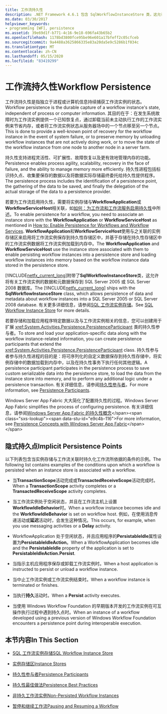 ```yaml
---
title: 工作流持久性
description: .NET Framework 4.6.1 包含 SqlWorkflowInstanceStore 类，这允许将工作流数据和元数据保存到 SQL Server 数据库。
ms.date: 03/30/2017
helpviewer_keywords:
- programming [WF], persistence
ms.assetid: 39e69d1f-b771-4c16-9e18-696fa43b65b2
ms.openlocfilehash: 1178bd3800fce95be96e601a17bfeff2c05cfceb
ms.sourcegitcommit: 9a4488a3625866335e83a20da5e9c5286b1f034c
ms.translationtype: MT
ms.contentlocale: zh-CN
ms.lasthandoff: 05/15/2020
ms.locfileid: "83419299"
---
```

# <a name="workflow-persistence"></a><span data-ttu-id="e9c4b-103">工作流持久性</span><span class="sxs-lookup"><span data-stu-id="e9c4b-103">Workflow Persistence</span></span>
<span data-ttu-id="e9c4b-104">工作流持久性是指独立于进程或计算机信息持续捕获工作流实例的状态。</span><span class="sxs-lookup"><span data-stu-id="e9c4b-104">Workflow persistence is the durable capture of a workflow instance's state, independent of process or computer information.</span></span> <span data-ttu-id="e9c4b-105">其目的在于：在发生系统故障时为工作流实例提供一个已知恢复点，通过卸载当前未主动执行工作的工作流实例来节省内存，或者将工作流实例状态从服务器场中的一个节点移至另一个节点。</span><span class="sxs-lookup"><span data-stu-id="e9c4b-105">This is done to provide a well-known point of recovery for the workflow instance in the event of system failure, or to preserve memory by unloading workflow instances that are not actively doing work, or to move the state of the workflow instance from one node to another node in a server farm.</span></span>  
  
 <span data-ttu-id="e9c4b-106">持久性支持进程灵活性、可扩展性、故障恢复以及更有效地管理内存的功能。</span><span class="sxs-lookup"><span data-stu-id="e9c4b-106">Persistence enables process agility, scalability, recovery in the face of failure, and the ability to manage memory more efficiently.</span></span> <span data-ttu-id="e9c4b-107">持久性进程包括标识持久点、收集要保存的数据以及将数据实际存储最终委托给持久性提供程序。</span><span class="sxs-lookup"><span data-stu-id="e9c4b-107">The persistence process includes the identification of a persistence point, the gathering of the data to be saved, and finally the delegation of the actual storage of the data to a persistence provider.</span></span>  
  
 <span data-ttu-id="e9c4b-108">若要为工作流启用持久性，需要将实例存储与**WorkflowApplication**或**WorkflowServiceHost**相关联，如[如何：为工作流和工作流服务启用持久性](how-to-enable-persistence-for-workflows-and-workflow-services.md)中所述。</span><span class="sxs-lookup"><span data-stu-id="e9c4b-108">To enable persistence for a workflow, you need to associate an instance store with the **WorkflowApplication** or **WorkflowServiceHost** as mentioned in [How to: Enable Persistence for Workflows and Workflow Services](how-to-enable-persistence-for-workflows-and-workflow-services.md).</span></span> <span data-ttu-id="e9c4b-109">**WorkflowApplication**和**WorkflowServiceHost**使用与之关联的实例存储区来启用将工作流实例保存到持久性存储区中，并基于存储在持久性存储区中的工作流实例数据将工作流实例加载到内存中。</span><span class="sxs-lookup"><span data-stu-id="e9c4b-109">The **WorkflowApplication** and **WorkflowServiceHost** use the instance store associated with them to enable persisting workflow instances into a persistence store and loading workflow instances into memory based on the workflow instance data stored in the persistence store.</span></span>  
  
 <span data-ttu-id="e9c4b-110">[!INCLUDE[netfx_current_long](../../../includes/netfx-current-long-md.md)]附带了**SqlWorkflowInstanceStore**类，这允许将有关工作流实例的数据和元数据保存到 SQL Server 2005 或 SQL Server 2008 数据库。</span><span class="sxs-lookup"><span data-stu-id="e9c4b-110">The [!INCLUDE[netfx_current_long](../../../includes/netfx-current-long-md.md)] ships with the **SqlWorkflowInstanceStore** class, which allows persistence of data and metadata about workflow instances into a SQL Server 2005 or SQL Server 2008 database.</span></span> <span data-ttu-id="e9c4b-111">有关更多详细信息，请参阅[SQL 工作流实例存储](sql-workflow-instance-store.md)。</span><span class="sxs-lookup"><span data-stu-id="e9c4b-111">See [SQL Workflow Instance Store](sql-workflow-instance-store.md) for more details.</span></span>  
  
 <span data-ttu-id="e9c4b-112">若要存储和加载应用程序特定数据以及与工作流实例相关的信息，您可以创建用于扩展 <xref:System.Activities.Persistence.PersistenceParticipant> 类的持久性参与者。</span><span class="sxs-lookup"><span data-stu-id="e9c4b-112">To store and load your application-specific data along with the workflow instance-related information, you can create persistence participants that extend the <xref:System.Activities.Persistence.PersistenceParticipant> class.</span></span> <span data-ttu-id="e9c4b-113">持久性参与者参与持久性进程的目的是：将可序列化的自定义数据保存到持久性存储中，将实例存储中的数据加载到内存中，以及在持久性事务下执行任何其他逻辑。</span><span class="sxs-lookup"><span data-stu-id="e9c4b-113">A persistence participant participates in the persistence process to save custom serializable data into the persistence store, to load the data from the instance store into memory, and to perform any additional logic under a persistence transaction.</span></span> <span data-ttu-id="e9c4b-114">有关详细信息，请参阅[持久性参与者](persistence-participants.md)。</span><span class="sxs-lookup"><span data-stu-id="e9c4b-114">For more information, see [Persistence Participants](persistence-participants.md).</span></span>  
  
 <span data-ttu-id="e9c4b-115">Windows Server App Fabric 大大简化了配置持久性的过程。</span><span class="sxs-lookup"><span data-stu-id="e9c4b-115">Windows Server App Fabric simplifies the process of configuring persistence.</span></span> <span data-ttu-id="e9c4b-116">有关详细信息，请参阅[Windows Server App Fabric 的持久性概念](https://docs.microsoft.com/previous-versions/appfabric/ee677272(v=azure.10))</span><span class="sxs-lookup"><span data-stu-id="e9c4b-116">For more information, see [Persistence Concepts with Windows Server App Fabric](https://docs.microsoft.com/previous-versions/appfabric/ee677272(v=azure.10))</span></span>  
  
## <a name="implicit-persistence-points"></a><span data-ttu-id="e9c4b-117">隐式持久点</span><span class="sxs-lookup"><span data-stu-id="e9c4b-117">Implicit Persistence Points</span></span>  
 <span data-ttu-id="e9c4b-118">以下列表包含当实例存储与工作流关联时持久化工作流所依据的条件的示例。</span><span class="sxs-lookup"><span data-stu-id="e9c4b-118">The following list contains examples of the conditions upon which a workflow is persisted when an instance store is associated with a workflow.</span></span>  
  
- <span data-ttu-id="e9c4b-119">当**TransactionScope**活动完成或**TransactedReceiveScope**活动完成时。</span><span class="sxs-lookup"><span data-stu-id="e9c4b-119">When a **TransactionScope** activity completes or a **TransactedReceiveScope** activity completes.</span></span>  
  
- <span data-ttu-id="e9c4b-120">当工作流实例处于空闲状态，并且在工作流主机上设置**WorkflowIdleBehavior**时。</span><span class="sxs-lookup"><span data-stu-id="e9c4b-120">When a workflow instance becomes idle and the **WorkflowIdleBehavior** is set on workflow host.</span></span> <span data-ttu-id="e9c4b-121">例如，在使用消息传递活动或**延迟**活动时，会发生这种情况。</span><span class="sxs-lookup"><span data-stu-id="e9c4b-121">This occurs, for example, when you use messaging activities or a **Delay** activity.</span></span>  
  
- <span data-ttu-id="e9c4b-122">WorkflowApplication 处于空闲状态，并且应用程序的**PersistableIdle**属性设置为**PersistableIdleAction**。</span><span class="sxs-lookup"><span data-stu-id="e9c4b-122">When a WorkflowApplication becomes idle and the **PersistableIdle** property of the application is set to **PersistableIdleAction.Persist**.</span></span>  
  
- <span data-ttu-id="e9c4b-123">当指示主机应用程序保存或卸载工作流实例时。</span><span class="sxs-lookup"><span data-stu-id="e9c4b-123">When a host application is instructed to persist or unload a workflow instance.</span></span>  
  
- <span data-ttu-id="e9c4b-124">当中止工作流实例或工作流实例结束时。</span><span class="sxs-lookup"><span data-stu-id="e9c4b-124">When a workflow instance is terminated or finishes.</span></span>  
  
- <span data-ttu-id="e9c4b-125">当执行**持久**活动时。</span><span class="sxs-lookup"><span data-stu-id="e9c4b-125">When a **Persist** activity executes.</span></span>  
  
- <span data-ttu-id="e9c4b-126">当使用 Windows Workflow Foundation 的早期版本开发的工作流实例在可互操作执行过程中遇到持久点时。</span><span class="sxs-lookup"><span data-stu-id="e9c4b-126">When an instance of a workflow developed using a previous version of Windows Workflow Foundation encounters a persistence point during interoperable execution.</span></span>  
  
## <a name="in-this-section"></a><span data-ttu-id="e9c4b-127">本节内容</span><span class="sxs-lookup"><span data-stu-id="e9c4b-127">In This Section</span></span>  
  
- [<span data-ttu-id="e9c4b-128">SQL 工作流实例存储</span><span class="sxs-lookup"><span data-stu-id="e9c4b-128">SQL Workflow Instance Store</span></span>](sql-workflow-instance-store.md)  
  
- [<span data-ttu-id="e9c4b-129">实例存储区</span><span class="sxs-lookup"><span data-stu-id="e9c4b-129">Instance Stores</span></span>](instance-stores.md)  
  
- [<span data-ttu-id="e9c4b-130">持久性参与者</span><span class="sxs-lookup"><span data-stu-id="e9c4b-130">Persistence Participants</span></span>](persistence-participants.md)  
  
- [<span data-ttu-id="e9c4b-131">持久性最佳做法</span><span class="sxs-lookup"><span data-stu-id="e9c4b-131">Persistence Best Practices</span></span>](persistence-best-practices.md)  
  
- [<span data-ttu-id="e9c4b-132">非持久工作流实例</span><span class="sxs-lookup"><span data-stu-id="e9c4b-132">Non-Persisted Workflow Instances</span></span>](non-persisted-workflow-instances.md)  
  
- [<span data-ttu-id="e9c4b-133">暂停和继续工作流</span><span class="sxs-lookup"><span data-stu-id="e9c4b-133">Pausing and Resuming a Workflow</span></span>](pausing-and-resuming-a-workflow.md)
